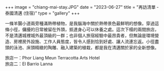 +++
image = "chiang-mai-stay.JPG"
date = "2023-06-27"
title = "再訪清單 - 泰國清邁 (住宿)"
type = "gallery"
+++

一條羊腸小道兩旁種滿熱帶植物，是我腦海中關於熱帶景色最鮮明的想像。穿過這條小徑，傭擾的日常被留在外頭，抵達身心可以休養之處。這次下榻的兩間旅店，不是清邁城裡城外最頂級的一群；也非個人旅宿經驗中最昂貴者，但無論是環境營造、房裡房外設施、工作人員態度，皆令人感到恰到好處、讓人流連忘返。小徑盡頭的泳池、床頭精緻的陶雕、融入建築的植栽，都是我在清邁關於家的全新想像。  

旅店一：Phor Liang Meun Terracotta Arts Hotel  
旅店二：El Barrio Lanna